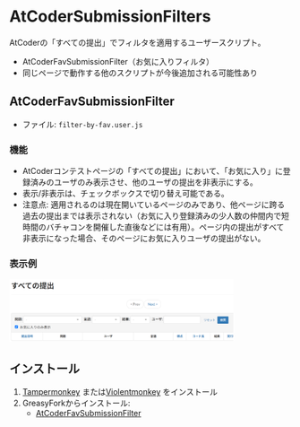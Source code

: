 # AtCoderSubmissionFilters
AtCoderの「すべての提出」でフィルタを適用するユーザースクリプト。
* AtCoderFavSubmissionFilter（お気に入りフィルタ）  
* 同じページで動作する他のスクリプトが今後追加される可能性あり

## AtCoderFavSubmissionFilter
* ファイル: `filter-by-fav.user.js`

### 機能
* AtCoderコンテストページの「すべての提出」において、「お気に入り」に登録済みのユーザのみ表示させ、他のユーザの提出を非表示にする。
* 表示/非表示は、チェックボックスで切り替え可能である。
* 注意点: 適用されるのは現在開いているページのみであり、他ページに跨る過去の提出までは表示されない（お気に入り登録済みの少人数の仲間内で短時間のバチャコンを開催した直後などには有用）。ページ内の提出がすべて非表示になった場合、そのページにお気に入りユーザの提出がない。

### 表示例
<img src="images/favfilter_image.jpg" alt="表示例" width="400">


## インストール
1. [Tampermonkey](https://www.tampermonkey.net/) または[Violentmonkey](https://violentmonkey.github.io/) をインストール
2. GreasyForkからインストール:
    * [AtCoderFavSubmissionFilter](https://greasyfork.org/ja/scripts/536911-atcoderfavsubmissionfilter)
